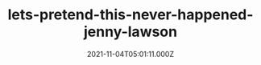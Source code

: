 ---
categories:
  - Anime & Manga
  - Books
  - Coding
  - Etc
  - Games
  - Geekosaur Weekly
  - Movies & TV
  - Music
  - Pesonal
date: 2021-11-04T05:01:11.000Z
description: ''
draft: true
images: []
lead: ''
reddit: ''
series: ''
mySlug: lets-pretend-this-never-happened-jenny-lawson
tags: []
thumbnail: ''
title: lets-pretend-this-never-happened-jenny-lawson
toc: false
tweet: ''

---